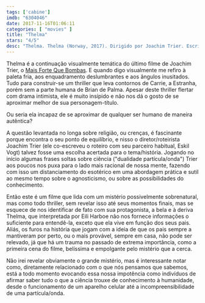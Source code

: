 ```yaml
---
tags: ['cabine']
imdb: "6304046"
date: 2017-11-16T01:06:11
categories: [ "movies" ]
title: "Thelma"
stars: "4/5"
desc: "Thelma. Thelma (Norway, 2017). Dirigido por Joachim Trier. Escrito por Joachim Trier, Eskil Vogt. Com Eili Harboe (Thelma), Kaya Wilkins (Anja), Henrik Rafaelsen (Trond), Ellen Dorrit Petersen (Unni), Ludvig Algeback (Little brother), Isabel Christine Andreasen (Student), Camilla Belsvik (Nurse), Lars Berge (Lifeguard), Vanessa Borgli (Anja's mother Vilde)."
---
```

Thelma é a continuação visualmente temática do último filme de Joachim Trier, o [Mais Forte Que Bombas](/mais-forte-que-bombas). E quando digo visualmente me refiro à paleta fria, aos enquadramento deslumbrantes e aos ângulos inusitados. Tudo para construir-se um thriller que leva contornos de Carrie, a Estranha, porém sem a parte humana de Brian de Palma. Apesar deste thriller flertar com drama intimista, ele é muito insípido e não nos dá o gosto de se aproximar melhor de sua personagem-título.

Ou seria ela incapaz de se aproximar de qualquer ser humano de maneira autêntica?

A questão levantada no longa sobre religião, ou crenças, é fascinante porque encontra o seu ponto de equilíbrio, e nisso o diretor/roteirista Joachim Trier (ele co-escreveu o roteiro com seu parceiro habitual, Eskil Vogt) talvez fosse uma escolha acertada para o tema/história. Jogando no início algumas frases soltas sobre ciência ("dualidade partícula/onda") Trier aos poucos nos puxa para o lado mais racional de nossa mente, fazendo com isso um distanciamento do esotérico em uma abordagem prática e sutil ao mesmo tempo sobre o agnosticismo, ou sobre as possibilidades do conhecimento.

Então este é um filme que lida com um mistério possivelmente sobrenatural, mas como todo thriller, sem revelar isso até seus momentos finais, mas se esquece de nos identificar de fato com sua protagonista, a bela e à deriva Thelma, que interpretada por Eili Harboe não nos fornece informações o suficiente para entendê-la, exceto que ela vive em função dos seus pais. Aliás, os furos na história que jogam com a ideia de que os pais sempre a mantiveram por perto, ou o mais provável, sempre em casa, não pode ser relevado, já que há um trauma no passado de extrema importância, como a primeira cena do filme, belíssima e empolgante pelo mistério que a cerca.

Não irei revelar obviamente o grande mistério, mas é interessante notar como, diretamente relacionado com o que nós pensamos que sabemos, está a todo momento evocando essa nossa impotência como indivíduos de afirmar saber tudo o que a ciência trouxe de conhecimento à humanidade, desde o funcionamento de um aparelho celular até a incompreensibilidade de uma partícula/onda.
